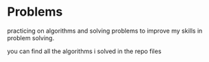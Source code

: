 # Problems

practicing on algorithms and solving problems to improve my skills in problem solving.

you can find all the algorithms i solved in the repo files
